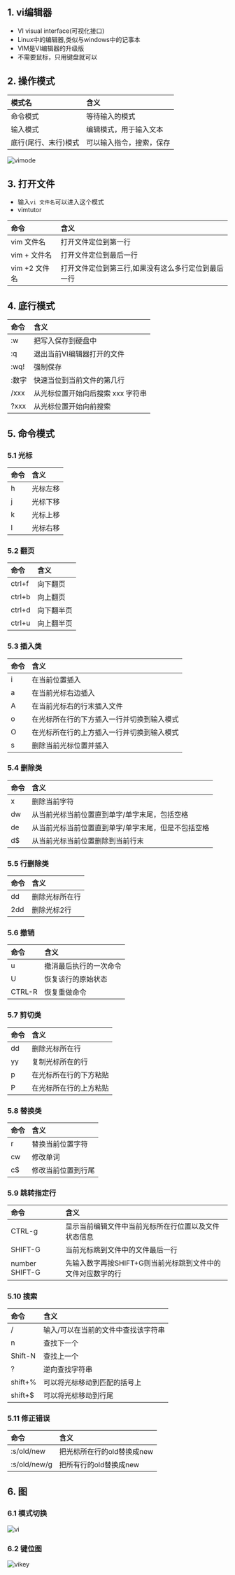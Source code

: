  ## 1\. vi编辑器 

* VI visual interface(可视化接口)
* Linux中的编辑器,类似与windows中的记事本
* VIM是VI编辑器的升级版
* 不需要鼠标，只用键盘就可以

 ## 2\. 操作模式 

|模式名|含义|
|:---|:---|
|命令模式|等待输入的模式|
|输入模式|编辑模式，用于输入文本|
|底行(尾行、末行)模式|可以输入指令，搜索，保存|

![vimode](http://img.zhufengpeixun.cn/vimode.jpg)

 ## 3\. 打开文件 

* 输入`vi 文件名`可以进入这个模式
* vimtutor

|命令|含义|
|:---|:---|
|vim 文件名|打开文件定位到第一行|
|vim + 文件名|打开文件定位到最后一行|
|vim +2 文件名|打开文件定位到第三行,如果没有这么多行定位到最后一行|

 ## 4\. 底行模式 

|命令|含义|
|:---|:---|
|:w|把写入保存到硬盘中|
|:q|退出当前VI编辑器打开的文件|
|:wq!|强制保存|
|:数字|快速当位到当前文件的第几行|
|/xxx|从光标位置开始向后搜索 xxx 字符串|
|?xxx|从光标位置开始向前搜索|

 ## 5\. 命令模式 

 ### 5.1 光标 

|命令|含义|
|:---|:---|
|h|光标左移|
|j|光标下移|
|k|光标上移|
|l|光标右移|

 ### 5.2 翻页 

|命令|含义|
|:---|:---|
|ctrl+f|向下翻页|
|ctrl+b|向上翻页|
|ctrl+d|向下翻半页|
|ctrl+u|向上翻半页|

 ### 5.3 插入类 

|命令|含义|
|:---|:---|
|i|在当前位置插入|
|a|在当前光标右边插入|
|A|在当前光标右的行末插入文件|
|o|在光标所在行的下方插入一行并切换到输入模式|
|O|在光标所在行的上方插入一行并切换到输入模式|
|s|删除当前光标位置并插入|

 ### 5.4 删除类 

|命令|含义|
|:---|:---|
|x|删除当前字符|
|dw|从当前光标当前位置直到单字/单字末尾，包括空格|
|de|从当前光标当前位置直到单字/单字末尾，但是不包括空格|
|d$|从当前光标当前位置删除到当前行末|

 ### 5.5 行删除类 

|命令|含义|
|:---|:---|
|dd|删除光标所在行|
|2dd|删除光标2行|

 ### 5.6 撤销 

|命令|含义|
|:---|:---|
|u|撤消最后执行的一次命令|
|U|恢复该行的原始状态|
|CTRL-R|恢复重做命令|

 ### 5.7 剪切类 

|命令|含义|
|:---|:---|
|dd|删除光标所在行|
|yy|复制光标所在的行|
|p|在光标所在行的下方粘贴|
|P|在光标所在行的上方粘贴|

 ### 5.8 替换类 

|命令|含义|
|:---|:---|
|r|替换当前位置字符|
|cw|修改单词|
|c$|修改当前位置到行尾|

 ### 5.9 跳转指定行 

|命令|含义|
|:---|:---|
|CTRL-g|显示当前编辑文件中当前光标所在行位置以及文件状态信息|
|SHIFT-G|当前光标跳到文件中的文件最后一行|
|number SHIFT-G|先输入数字再按SHIFT+G则当前光标跳到文件中的文件对应数字的行|

 ### 5.10 搜索 

|命令|含义|
|:---|:---|
|/|输入/可以在当前的文件中查找该字符串|
|n|查找下一个|
|Shift-N|查找上一个|
|?|逆向查找字符串|
|shift+%|可以将光标移动到匹配的括号上|
|shift+$|可以将光标移动到行尾|

 ### 5.11 修正错误 

|命令|含义|
|:---|:---|
|:s/old/new|把光标所在行的old替换成new|
|:s/old/new/g|把所有行的old替换成new|

 ## 6\. 图 

 ### 6.1 模式切换 

![vi](http://www.178linux.com/wp-content/uploads/2017/08/20170805144200_78923.png)

 ### 6.2 键位图 

![vikey](http://img.zhufengpeixun.cn/vikey.jpg)